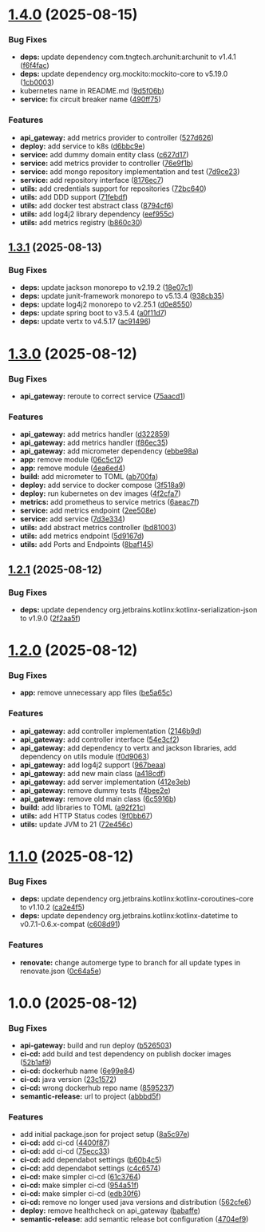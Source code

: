 # [1.4.0](https://github.com/MarcoFontana48/AUSL-Romagna-microservizi-CCE-proposta-di-progetto/compare/v1.3.1...v1.4.0) (2025-08-15)


### Bug Fixes

* **deps:** update dependency com.tngtech.archunit:archunit to v1.4.1 ([f6f4fac](https://github.com/MarcoFontana48/AUSL-Romagna-microservizi-CCE-proposta-di-progetto/commit/f6f4fac4e9d147ebf9e5f9c356d50b300d4824d4))
* **deps:** update dependency org.mockito:mockito-core to v5.19.0 ([1cb0003](https://github.com/MarcoFontana48/AUSL-Romagna-microservizi-CCE-proposta-di-progetto/commit/1cb0003165a4c2e1fef1658605517cc15d44f223))
* kubernetes name in README.md ([9d5f06b](https://github.com/MarcoFontana48/AUSL-Romagna-microservizi-CCE-proposta-di-progetto/commit/9d5f06b66462a9ae81c88606f65e6e3e71e29a39))
* **service:** fix circuit breaker name ([490ff75](https://github.com/MarcoFontana48/AUSL-Romagna-microservizi-CCE-proposta-di-progetto/commit/490ff75c365095786ae80855aab8e9fda45b1b3d))


### Features

* **api_gateway:** add metrics provider to controller ([527d626](https://github.com/MarcoFontana48/AUSL-Romagna-microservizi-CCE-proposta-di-progetto/commit/527d62683a7b4324d126ff87e8680dc4d1a954d6))
* **deploy:** add service to k8s ([d6bbc9e](https://github.com/MarcoFontana48/AUSL-Romagna-microservizi-CCE-proposta-di-progetto/commit/d6bbc9e476b2e162f858e501fa3d1cde14726ab8))
* **service:** add dummy domain entity class ([c627d17](https://github.com/MarcoFontana48/AUSL-Romagna-microservizi-CCE-proposta-di-progetto/commit/c627d17764c06f13d6ef8c3d1244a350262afb29))
* **service:** add metrics provider to controller ([76e9f1b](https://github.com/MarcoFontana48/AUSL-Romagna-microservizi-CCE-proposta-di-progetto/commit/76e9f1b5c151d5ad662bb3775c74fb63e091d168))
* **service:** add mongo repository implementation and test ([7d9ce23](https://github.com/MarcoFontana48/AUSL-Romagna-microservizi-CCE-proposta-di-progetto/commit/7d9ce236f3dc9bae21384a8ac1caece6ba63e213))
* **service:** add repository interface ([8176ec7](https://github.com/MarcoFontana48/AUSL-Romagna-microservizi-CCE-proposta-di-progetto/commit/8176ec7636ff62504d8584b61b5781bb1acfaf9e))
* **utils:** add credentials support for repositories ([72bc640](https://github.com/MarcoFontana48/AUSL-Romagna-microservizi-CCE-proposta-di-progetto/commit/72bc6408c4d7be2fad1da64b0a32eec9c66ebcc0))
* **utils:** add DDD support ([71febdf](https://github.com/MarcoFontana48/AUSL-Romagna-microservizi-CCE-proposta-di-progetto/commit/71febdf96a245ba7085c219438775354bcc56256))
* **utils:** add docker test abstract class ([8794cf6](https://github.com/MarcoFontana48/AUSL-Romagna-microservizi-CCE-proposta-di-progetto/commit/8794cf6b0d885258578fdbd347aa7f6b676a8146))
* **utils:** add log4j2 library dependency ([eef955c](https://github.com/MarcoFontana48/AUSL-Romagna-microservizi-CCE-proposta-di-progetto/commit/eef955cf2263063d506c584328f526f9e1e672ab))
* **utils:** add metrics registry ([b860c30](https://github.com/MarcoFontana48/AUSL-Romagna-microservizi-CCE-proposta-di-progetto/commit/b860c3021dcbe32f17549949a8124074d522152c))

## [1.3.1](https://github.com/MarcoFontana48/AUSL-Romagna-microservizi-CCE-proposta-di-progetto/compare/v1.3.0...v1.3.1) (2025-08-13)


### Bug Fixes

* **deps:** update jackson monorepo to v2.19.2 ([18e07c1](https://github.com/MarcoFontana48/AUSL-Romagna-microservizi-CCE-proposta-di-progetto/commit/18e07c1f34e812bf5f99643b0e690aa93c8072ff))
* **deps:** update junit-framework monorepo to v5.13.4 ([938cb35](https://github.com/MarcoFontana48/AUSL-Romagna-microservizi-CCE-proposta-di-progetto/commit/938cb35c1a1375cf746e544a7e77670fee6bb601))
* **deps:** update log4j2 monorepo to v2.25.1 ([d0e8550](https://github.com/MarcoFontana48/AUSL-Romagna-microservizi-CCE-proposta-di-progetto/commit/d0e8550d18e3a39ecd4b49b224093a6a519b520a))
* **deps:** update spring boot to v3.5.4 ([a0f11d7](https://github.com/MarcoFontana48/AUSL-Romagna-microservizi-CCE-proposta-di-progetto/commit/a0f11d76f7a98e75a31542b00c9aa7e3f71f4940))
* **deps:** update vertx to v4.5.17 ([ac91496](https://github.com/MarcoFontana48/AUSL-Romagna-microservizi-CCE-proposta-di-progetto/commit/ac914967680afbae5ee376bd3cd4ed02e6e66fcf))

# [1.3.0](https://github.com/MarcoFontana48/AUSL-Romagna-microservizi-CCE-proposta-di-progetto/compare/v1.2.1...v1.3.0) (2025-08-12)


### Bug Fixes

* **api_gateway:** reroute to correct service ([75aacd1](https://github.com/MarcoFontana48/AUSL-Romagna-microservizi-CCE-proposta-di-progetto/commit/75aacd198b3b3a549825579488efc849791bf1ce))


### Features

* **api_gateway:** add metrics handler ([d322859](https://github.com/MarcoFontana48/AUSL-Romagna-microservizi-CCE-proposta-di-progetto/commit/d32285945ad47bcd8edf5a093d8fb0b395cb9aa5))
* **api_gateway:** add metrics handler ([f86ec35](https://github.com/MarcoFontana48/AUSL-Romagna-microservizi-CCE-proposta-di-progetto/commit/f86ec35b479ad93ee6daf820f14fc6a71fb398c6))
* **api_gateway:** add micrometer dependency ([ebbe98a](https://github.com/MarcoFontana48/AUSL-Romagna-microservizi-CCE-proposta-di-progetto/commit/ebbe98a9e79deacc1b4084b55699c9eab9b65efc))
* **app:** remove module ([06c5c12](https://github.com/MarcoFontana48/AUSL-Romagna-microservizi-CCE-proposta-di-progetto/commit/06c5c12d804d27112adcb7dbb0b2b247553f2dd6))
* **app:** remove module ([4ea6ed4](https://github.com/MarcoFontana48/AUSL-Romagna-microservizi-CCE-proposta-di-progetto/commit/4ea6ed41322f3412d240d9192d9c10490a191794))
* **build:** add micrometer to TOML ([ab700fa](https://github.com/MarcoFontana48/AUSL-Romagna-microservizi-CCE-proposta-di-progetto/commit/ab700fac24df824e7b7775de84d2e0ef828eec79))
* **deploy:** add service to docker compose ([3f518a9](https://github.com/MarcoFontana48/AUSL-Romagna-microservizi-CCE-proposta-di-progetto/commit/3f518a9578ad568b06738f8db4d820933cac7b81))
* **deploy:** run kubernetes on dev images ([4f2cfa7](https://github.com/MarcoFontana48/AUSL-Romagna-microservizi-CCE-proposta-di-progetto/commit/4f2cfa709920b50ac6f3170e5231c66cb3916ca9))
* **metrics:** add prometheus to service metrics ([6aeac7f](https://github.com/MarcoFontana48/AUSL-Romagna-microservizi-CCE-proposta-di-progetto/commit/6aeac7faa9b53660985f488dae477480817b7f42))
* **service:** add metrics endpoint ([2ee508e](https://github.com/MarcoFontana48/AUSL-Romagna-microservizi-CCE-proposta-di-progetto/commit/2ee508e512a7c325175b8e29d8fa3e8ab543139f))
* **service:** add service ([7d3e334](https://github.com/MarcoFontana48/AUSL-Romagna-microservizi-CCE-proposta-di-progetto/commit/7d3e3344dc7342602c120f823aa4157f4308e294))
* **utils:** add abstract metrics controller ([bd81003](https://github.com/MarcoFontana48/AUSL-Romagna-microservizi-CCE-proposta-di-progetto/commit/bd81003422b0787d84eff4bd06e4fceac80c34f1))
* **utils:** add metrics endpoint ([5d9167d](https://github.com/MarcoFontana48/AUSL-Romagna-microservizi-CCE-proposta-di-progetto/commit/5d9167d093d5b3a8d8ebe9868af95e6d708e14d5))
* **utils:** add Ports and Endpoints ([8baf145](https://github.com/MarcoFontana48/AUSL-Romagna-microservizi-CCE-proposta-di-progetto/commit/8baf14564925cbc959b3e978ed509963f9613ffb))

## [1.2.1](https://github.com/MarcoFontana48/AUSL-Romagna-microservizi-CCE-proposta-di-progetto/compare/v1.2.0...v1.2.1) (2025-08-12)


### Bug Fixes

* **deps:** update dependency org.jetbrains.kotlinx:kotlinx-serialization-json to v1.9.0 ([2f2aa5f](https://github.com/MarcoFontana48/AUSL-Romagna-microservizi-CCE-proposta-di-progetto/commit/2f2aa5f684f150c24f52a787521a69a3c9d57e57))

# [1.2.0](https://github.com/MarcoFontana48/AUSL-Romagna-microservizi-CCE-proposta-di-progetto/compare/v1.1.0...v1.2.0) (2025-08-12)


### Bug Fixes

* **app:** remove unnecessary app files ([be5a65c](https://github.com/MarcoFontana48/AUSL-Romagna-microservizi-CCE-proposta-di-progetto/commit/be5a65c384d59101418476e6bffac0a221cc911e))


### Features

* **api_gateway:** add controller implementation ([2146b9d](https://github.com/MarcoFontana48/AUSL-Romagna-microservizi-CCE-proposta-di-progetto/commit/2146b9d7065ba37a02ba137e2b3a14a8d573882b))
* **api_gateway:** add controller interface ([54e3cf2](https://github.com/MarcoFontana48/AUSL-Romagna-microservizi-CCE-proposta-di-progetto/commit/54e3cf2a09e754a29294b437c82165c7df14483f))
* **api_gateway:** add dependency to vertx and jackson libraries, add dependency on utils module ([f0d9063](https://github.com/MarcoFontana48/AUSL-Romagna-microservizi-CCE-proposta-di-progetto/commit/f0d9063f109d9f2c18068b13a2166a14373a05d5))
* **api_gateway:** add log4j2 support ([967beaa](https://github.com/MarcoFontana48/AUSL-Romagna-microservizi-CCE-proposta-di-progetto/commit/967beaa4212735a2242e0df1ee06ca3969f95b79))
* **api_gateway:** add new main class ([a418cdf](https://github.com/MarcoFontana48/AUSL-Romagna-microservizi-CCE-proposta-di-progetto/commit/a418cdf2dbe93bf2040d43f71ad29e801334b2ac))
* **api_gateway:** add server implementation ([412e3eb](https://github.com/MarcoFontana48/AUSL-Romagna-microservizi-CCE-proposta-di-progetto/commit/412e3ebbb9acd4abdd0035f60386de97ee707ae6))
* **api_gateway:** remove dummy tests ([f4bee2e](https://github.com/MarcoFontana48/AUSL-Romagna-microservizi-CCE-proposta-di-progetto/commit/f4bee2ec109b59ec1ca30b1244aa569077ee8140))
* **api_gateway:** remove old main class ([6c5916b](https://github.com/MarcoFontana48/AUSL-Romagna-microservizi-CCE-proposta-di-progetto/commit/6c5916b412912096aab150257d59b8519a77f8d8))
* **build:** add libraries to TOML ([a92f21c](https://github.com/MarcoFontana48/AUSL-Romagna-microservizi-CCE-proposta-di-progetto/commit/a92f21c8c507b2b829b3e47da27ef9892d62017c))
* **utils:** add HTTP Status codes ([9f0bb67](https://github.com/MarcoFontana48/AUSL-Romagna-microservizi-CCE-proposta-di-progetto/commit/9f0bb675e852a23fefa2b9c6e4745852d3f26cf3))
* **utils:** update JVM to 21 ([72e456c](https://github.com/MarcoFontana48/AUSL-Romagna-microservizi-CCE-proposta-di-progetto/commit/72e456cc82ea5de780c5c95c0d0918d2385e7fa1))

# [1.1.0](https://github.com/MarcoFontana48/AUSL-Romagna-microservizi-CCE-proposta-di-progetto/compare/v1.0.0...v1.1.0) (2025-08-12)


### Bug Fixes

* **deps:** update dependency org.jetbrains.kotlinx:kotlinx-coroutines-core to v1.10.2 ([ca2e4f5](https://github.com/MarcoFontana48/AUSL-Romagna-microservizi-CCE-proposta-di-progetto/commit/ca2e4f5dc9d0caa0734b614e601e0e59eb19b47d))
* **deps:** update dependency org.jetbrains.kotlinx:kotlinx-datetime to v0.7.1-0.6.x-compat ([c608d91](https://github.com/MarcoFontana48/AUSL-Romagna-microservizi-CCE-proposta-di-progetto/commit/c608d91839d440e9d633e221d6f565af5e5a8f48))


### Features

* **renovate:** change automerge type to branch for all update types in renovate.json ([0c64a5e](https://github.com/MarcoFontana48/AUSL-Romagna-microservizi-CCE-proposta-di-progetto/commit/0c64a5ee580be6f6e8498cd3eaee617da71cb639))

# 1.0.0 (2025-08-12)


### Bug Fixes

* **api-gateway:** build and run deploy ([b526503](https://github.com/MarcoFontana48/AUSL-Romagna-microservizi-CCE-proposta-di-progetto/commit/b5265034b565737fb2e665186405470fa03b59da))
* **ci-cd:** add build and test dependency on publish docker images ([52b1af9](https://github.com/MarcoFontana48/AUSL-Romagna-microservizi-CCE-proposta-di-progetto/commit/52b1af9ad783a164c097f28e3deae7bc0e8c0087))
* **ci-cd:** dockerhub name ([6e99e84](https://github.com/MarcoFontana48/AUSL-Romagna-microservizi-CCE-proposta-di-progetto/commit/6e99e846c5b1ea949474a71af49a090953379bf3))
* **ci-cd:** java version ([23c1572](https://github.com/MarcoFontana48/AUSL-Romagna-microservizi-CCE-proposta-di-progetto/commit/23c1572fef5930ebd3ac81c3ab5ad2d1ce04567b))
* **ci-cd:** wrong dockerhub repo name ([8595237](https://github.com/MarcoFontana48/AUSL-Romagna-microservizi-CCE-proposta-di-progetto/commit/8595237d139c4f9877c39d30568ca3d9c965d0b6))
* **semantic-release:** url to project ([abbbd5f](https://github.com/MarcoFontana48/AUSL-Romagna-microservizi-CCE-proposta-di-progetto/commit/abbbd5f55e1bcce6d27a4e166773ef4fb0656362))


### Features

* add initial package.json for project setup ([8a5c97e](https://github.com/MarcoFontana48/AUSL-Romagna-microservizi-CCE-proposta-di-progetto/commit/8a5c97e665a7db26b52ded1bc1359793beee28d1))
* **ci-cd:** add ci-cd ([4400f87](https://github.com/MarcoFontana48/AUSL-Romagna-microservizi-CCE-proposta-di-progetto/commit/4400f876aa9f6b53d0362e4dd9d43e8f1a3dacfa))
* **ci-cd:** add ci-cd ([75ecc33](https://github.com/MarcoFontana48/AUSL-Romagna-microservizi-CCE-proposta-di-progetto/commit/75ecc33a134c3df6d76ff59d9faee10a9dd12242))
* **ci-cd:** add dependabot settings ([b60b4c5](https://github.com/MarcoFontana48/AUSL-Romagna-microservizi-CCE-proposta-di-progetto/commit/b60b4c57411a3a02137b61afb19a499386f798a6))
* **ci-cd:** add dependabot settings ([c4c6574](https://github.com/MarcoFontana48/AUSL-Romagna-microservizi-CCE-proposta-di-progetto/commit/c4c6574a88c6f809ab279eec8045a2b805ad380a))
* **ci-cd:** make simpler ci-cd ([61c3764](https://github.com/MarcoFontana48/AUSL-Romagna-microservizi-CCE-proposta-di-progetto/commit/61c376468d5c1b18c6f0ce92090ff4e3bd233050))
* **ci-cd:** make simpler ci-cd ([954a51f](https://github.com/MarcoFontana48/AUSL-Romagna-microservizi-CCE-proposta-di-progetto/commit/954a51ff9af85fba024036727926ce46a34fcf85))
* **ci-cd:** make simpler ci-cd ([edb30f6](https://github.com/MarcoFontana48/AUSL-Romagna-microservizi-CCE-proposta-di-progetto/commit/edb30f67227e2c0a78055d35f190217c079fde60))
* **ci-cd:** remove no longer used java versions and distribution ([562cfe6](https://github.com/MarcoFontana48/AUSL-Romagna-microservizi-CCE-proposta-di-progetto/commit/562cfe6096b83f274bfca924d20cee02b3145c11))
* **deploy:** remove healthcheck on api_gateway ([babaffe](https://github.com/MarcoFontana48/AUSL-Romagna-microservizi-CCE-proposta-di-progetto/commit/babaffea02803a32f1db400938d460cf221b38cc))
* **semantic-release:** add semantic release bot configuration ([4704ef9](https://github.com/MarcoFontana48/AUSL-Romagna-microservizi-CCE-proposta-di-progetto/commit/4704ef97d3a418a127be1cd8495a168cbbb4e548))
